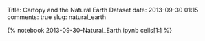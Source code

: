 Title: Cartopy and the Natural Earth Dataset
date:  2013-09-30 01:15
comments: true
slug: natural_earth

{% notebook 2013-09-30-Natural_Earth.ipynb cells[1:] %}
